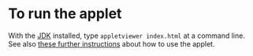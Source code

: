 # To run the applet

With the [JDK](http://www.oracle.com/technetwork/java/javase/downloads/index.html) installed, type ``appletviewer index.html`` at a command line. See also [these further instructions](https://github.com/roywright/applet2007/tree/master/instructions) about how to use the applet.
